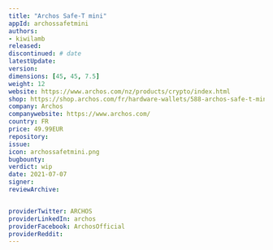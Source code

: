 ```yaml
---
title: "Archos Safe-T mini"
appId: archossafetmini
authors:
- kiwilamb
released: 
discontinued: # date
latestUpdate:
version:
dimensions: [45, 45, 7.5]
weight: 12
website: https://www.archos.com/nz/products/crypto/index.html
shop: https://shop.archos.com/fr/hardware-wallets/588-archos-safe-t-mini-0690590037069.html
company: Archos
companywebsite: https://www.archos.com/
country: FR
price: 49.99EUR
repository: 
issue:
icon: archossafetmini.png
bugbounty:
verdict: wip
date: 2021-07-07
signer:
reviewArchive:


providerTwitter: ARCHOS
providerLinkedIn: archos
providerFacebook: ArchosOfficial
providerReddit: 
---
```


